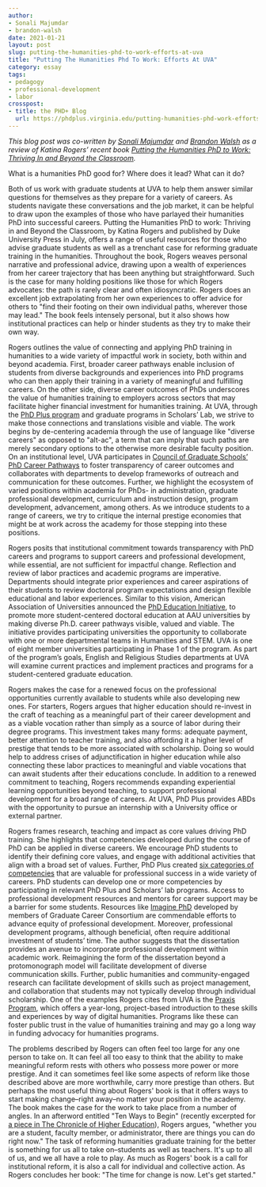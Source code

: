 ```yaml
---
author: 
- Sonali Majumdar
- brandon-walsh
date: 2021-01-21
layout: post
slug: putting-the-humanities-phd-to-work-efforts-at-uva
title: "Putting The Humanities Phd To Work: Efforts At UVA"
category: essay
tags:
- pedagogy
- professional-development
- labor
crosspost:
- title: the PHD+ Blog
  url: https://phdplus.virginia.edu/putting-humanities-phd-work-efforts-uva
---
```


*This blog post was co-written by [Sonali Majumdar](https://phdplus.virginia.edu/people/sonali-majumdar) and [Brandon Walsh](https://phdplus.virginia.edu/people/brandon-walsh) as a review of Katina Rogers’ recent book [Putting the Humanities PhD to Work: Thriving In and Beyond the Classroom](https://www.dukeupress.edu/putting-the-humanities-phd-to-work).*

What is a humanities PhD good for? Where does it lead? What can it do? 

Both of us work with graduate students at UVA to help them answer similar questions for themselves as they prepare for a variety of careers. As students navigate these conversations and the job market, it can be helpful to draw upon the examples of those who have parlayed their humanities PhD into successful careers. Putting the Humanities PhD to work: Thriving in and Beyond the Classroom, by Katina Rogers and published by Duke University Press in July, offers a range of useful resources for those who advise graduate students as well as a trenchant case for reforming graduate training in the humanities. Throughout the book, Rogers weaves personal narrative and professional advice, drawing upon a wealth of experiences from her career trajectory that has been anything but straightforward. Such is the case for many holding positions like those for which Rogers advocates: the path is rarely clear and often idiosyncratic. Rogers does an excellent job extrapolating from her own experiences to offer advice for others to "find their footing on their own individual paths, wherever those may lead." The book feels intensely personal, but it also shows how institutional practices can help or hinder students as they try to make their own way.

Rogers outlines the value of connecting and applying PhD training in humanities to a wide variety of impactful work in society, both within and beyond academia. First, broader career pathways enable inclusion of students from diverse backgrounds and experiences into PhD programs who can then apply their training in a variety of meaningful and fulfilling careers. On the other side, diverse career outcomes of PhDs underscores the value of humanities training to employers across sectors that may facilitate higher financial investment for humanities training. At UVA, through the [PhD Plus program](https://phdplus.virginia.edu/) and graduate programs in Scholars’ Lab, we strive to make those connections and translations visible and viable. The work begins by de-centering academia through the use of language like "diverse careers" as opposed to "alt-ac", a term that can imply that such paths are merely secondary options to the otherwise more desirable faculty position. On an institutional level, UVA participates in [Council of Graduate Schools’ PhD Career Pathways](https://cgsnet.org/understanding-career-pathways) to foster transparency of career outcomes and collaborates with departments to develop frameworks of outreach and communication for these outcomes. Further, we highlight the ecosystem of varied positions within academia for PhDs- in administration, graduate professional development, curriculum and instruction design, program development, advancement, among others. As we introduce students to a range of careers, we try to critique the internal prestige economies that might be at work across the academy for those stepping into these positions. 

Rogers posits that institutional commitment towards transparency with PhD careers and programs to support careers and professional development, while essential, are not sufficient for impactful change. Reflection and review of labor practices and academic programs are imperative. Departments should integrate prior experiences and career aspirations of their students to review doctoral program expectations and design flexible educational and labor experiences. Similar to this vision, American Association of Universities announced the [PhD Education Initiative](https://www.aau.edu/education-community-impact/graduate-education/phd-education-initiative), to promote more student-centered doctoral education at AAU universities by making diverse Ph.D. career pathways visible, valued and viable. The initiative provides participating universities the opportunity to collaborate with one or more departmental teams in Humanities and STEM. UVA is one of eight member universities participating in Phase 1 of the program. As part of the program’s goals, English and Religious Studies departments at UVA will examine current practices and implement practices and programs for a student-centered graduate education.

Rogers makes the case for a renewed focus on the professional opportunities currently available to students while also developing new ones. For starters, Rogers argues that higher education should re-invest in the craft of teaching as a meaningful part of their career development and as a viable vocation rather than simply as a source of labor during their degree programs. This investment takes many forms: adequate payment, better attention to teacher training, and also affording it a higher level of prestige that tends to be more associated with scholarship. Doing so would help to address crises of adjunctification in higher education while also connecting these labor practices to meaningful and viable vocations that can await students after their educations conclude. In addition to a renewed commitment to teaching, Rogers recommends expanding experiential learning opportunities beyond teaching, to support professional development for a broad range of careers. At UVA, PhD Plus provides ABDs with the opportunity to pursue an internship with a University office or external partner. 

Rogers frames research, teaching and impact as core values driving PhD training. She highlights that competencies developed during the course of PhD can be applied in diverse careers. We encourage PhD students to identify their defining core values, and engage with additional activities that align with a broad set of values. Further, PhD Plus created [six categories of competencies](https://phdplus.virginia.edu/about/phd-plus-program/phd-plus-core-competencies) that are valuable for professional success in a wide variety of careers. PhD students can develop one or more competencies by participating in relevant PhD Plus and Scholars’ lab programs. Access to professional development resources and mentors for career support may be a barrier for some students. Resources like [Imagine PhD](https://www.imaginephd.com/) developed by members of Graduate Career Consortium are commendable efforts to advance equity of professional development. Moreover, professional development programs, although beneficial, often require additional investment of students’ time. The author suggests that the dissertation provides an avenue to incorporate professional development within academic work. Reimagining the form of the dissertation beyond a protomonograph model will facilitate development of diverse communication skills. Further, public humanities and community-engaged research can facilitate development of skills such as project management, and collaboration that students may not typically develop through individual scholarship. One of the examples Rogers cites from UVA is the [Praxis Program](https://praxis.scholarslab.org/), which offers a year-long, project-based introduction to these skills and experiences by way of digital humanities. Programs like these can foster public trust in the value of humanities training and may go a long way in funding advocacy for humanities programs. 

The problems described by Rogers can often feel too large for any one person to take on. It can feel all too easy to think that the ability to make meaningful reform rests with others who possess more power or more prestige. And it can sometimes feel like some aspects of reform like those described above are more worthwhile, carry more prestige than others. But perhaps the most useful thing about Rogers' book is that it offers ways to start making change–right away–no matter your position in the academy. The book makes the case for the work to take place from a number of angles. In an afterword entitled "Ten Ways to Begin" (recently excerpted for [a piece in The Chronicle of Higher Education](https://www.chronicle.com/article/10-steps-to-reform-graduate-education-in-the-humanities)), Rogers argues, "whether you are a student, faculty member, or administrator, there are things you can do right now." The task of reforming humanities graduate training for the better is something for us all to take on–students as well as teachers. It's up to all of us, and we all have a role to play. As much as Rogers' book is a call for institutional reform, it is also a call for individual and collective action. As Rogers concludes her book: "The time for change is now. Let's get started." 